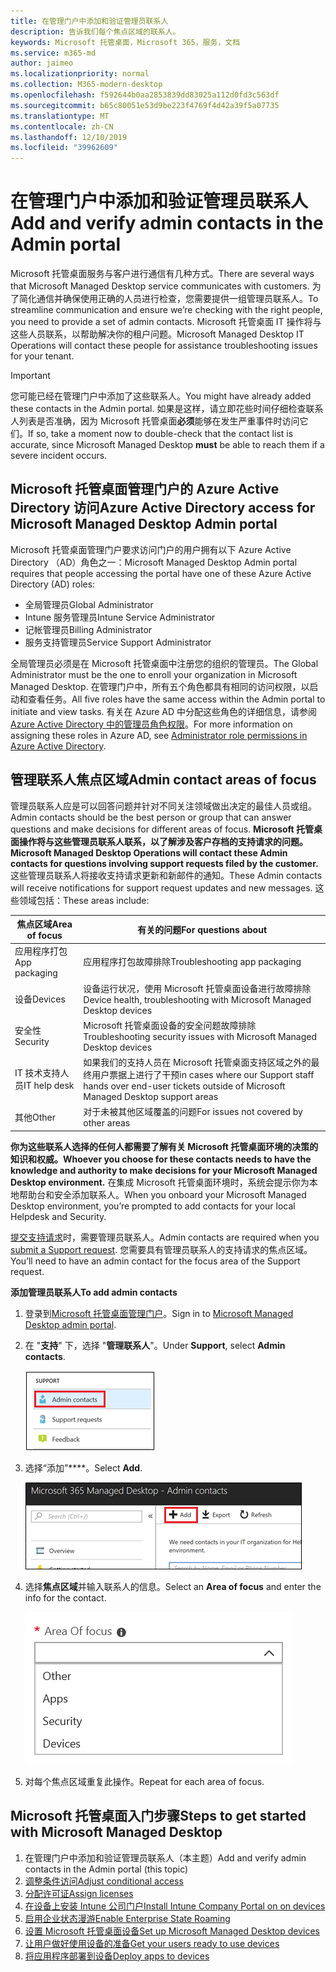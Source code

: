 ```yaml
---
title: 在管理门户中添加和验证管理员联系人
description: 告诉我们每个焦点区域的联系人。
keywords: Microsoft 托管桌面，Microsoft 365，服务，文档
ms.service: m365-md
author: jaimeo
ms.localizationpriority: normal
ms.collection: M365-modern-desktop
ms.openlocfilehash: f592644b0aa2853839dd83025a112d0fd3c563df
ms.sourcegitcommit: b65c80051e53d9be223f4769f4d42a39f5a07735
ms.translationtype: MT
ms.contentlocale: zh-CN
ms.lasthandoff: 12/10/2019
ms.locfileid: "39962609"
---
```

# <a name="add-and-verify-admin-contacts-in-the-admin-portal"></a><span data-ttu-id="b8e4b-104">在管理门户中添加和验证管理员联系人</span><span class="sxs-lookup"><span data-stu-id="b8e4b-104">Add and verify admin contacts in the Admin portal</span></span>

<span data-ttu-id="b8e4b-105">Microsoft 托管桌面服务与客户进行通信有几种方式。</span><span class="sxs-lookup"><span data-stu-id="b8e4b-105">There are several ways that Microsoft Managed Desktop service communicates with customers.</span></span> <span data-ttu-id="b8e4b-106">为了简化通信并确保使用正确的人员进行检查，您需要提供一组管理员联系人。</span><span class="sxs-lookup"><span data-stu-id="b8e4b-106">To streamline communication and ensure we’re checking with the right people, you need to provide a set of admin contacts.</span></span> <span data-ttu-id="b8e4b-107">Microsoft 托管桌面 IT 操作将与这些人员联系，以帮助解决你的租户问题。</span><span class="sxs-lookup"><span data-stu-id="b8e4b-107">Microsoft Managed Desktop IT Operations will contact these people for assistance troubleshooting issues for your tenant.</span></span>

> [!IMPORTANT]
> <span data-ttu-id="b8e4b-108">您可能已经在管理门户中添加了这些联系人。</span><span class="sxs-lookup"><span data-stu-id="b8e4b-108">You might have already added these contacts in the Admin portal.</span></span> <span data-ttu-id="b8e4b-109">如果是这样，请立即花些时间仔细检查联系人列表是否准确，因为 Microsoft 托管桌面**必须**能够在发生严重事件时访问它们。</span><span class="sxs-lookup"><span data-stu-id="b8e4b-109">If so, take a moment now to double-check that the contact list is accurate, since Microsoft Managed Desktop **must** be able to reach them if a severe incident occurs.</span></span>

## <a name="azure-active-directory-access-for-microsoft-managed-desktop-admin-portal"></a><span data-ttu-id="b8e4b-110">Microsoft 托管桌面管理门户的 Azure Active Directory 访问</span><span class="sxs-lookup"><span data-stu-id="b8e4b-110">Azure Active Directory access for Microsoft Managed Desktop Admin portal</span></span>

<span data-ttu-id="b8e4b-111">Microsoft 托管桌面管理门户要求访问门户的用户拥有以下 Azure Active Directory （AD）角色之一：</span><span class="sxs-lookup"><span data-stu-id="b8e4b-111">Microsoft Managed Desktop Admin portal requires that people accessing the portal have one of these Azure Active Directory (AD) roles:</span></span>
- <span data-ttu-id="b8e4b-112">全局管理员</span><span class="sxs-lookup"><span data-stu-id="b8e4b-112">Global Administrator</span></span>
- <span data-ttu-id="b8e4b-113">Intune 服务管理员</span><span class="sxs-lookup"><span data-stu-id="b8e4b-113">Intune Service Administrator</span></span>
- <span data-ttu-id="b8e4b-114">记帐管理员</span><span class="sxs-lookup"><span data-stu-id="b8e4b-114">Billing Administrator</span></span>
- <span data-ttu-id="b8e4b-115">服务支持管理员</span><span class="sxs-lookup"><span data-stu-id="b8e4b-115">Service Support Administrator</span></span>

<span data-ttu-id="b8e4b-116">全局管理员必须是在 Microsoft 托管桌面中注册您的组织的管理员。</span><span class="sxs-lookup"><span data-stu-id="b8e4b-116">The Global Administrator must be the one to enroll your organization in Microsoft Managed Desktop.</span></span> <span data-ttu-id="b8e4b-117">在管理门户中，所有五个角色都具有相同的访问权限，以启动和查看任务。</span><span class="sxs-lookup"><span data-stu-id="b8e4b-117">All five roles have the same access within the Admin portal to initiate and view tasks.</span></span> <span data-ttu-id="b8e4b-118">有关在 Azure AD 中分配这些角色的详细信息，请参阅[Azure Active Directory 中的管理员角色权限](https://docs.microsoft.com/azure/active-directory/users-groups-roles/directory-assign-admin-roles)。</span><span class="sxs-lookup"><span data-stu-id="b8e4b-118">For more information on assigning these roles in Azure AD, see [Administrator role permissions in Azure Active Directory](https://docs.microsoft.com/azure/active-directory/users-groups-roles/directory-assign-admin-roles).</span></span> 

## <a name="admin-contact-areas-of-focus"></a><span data-ttu-id="b8e4b-119">管理联系人焦点区域</span><span class="sxs-lookup"><span data-stu-id="b8e4b-119">Admin contact areas of focus</span></span>

<span data-ttu-id="b8e4b-120">管理员联系人应是可以回答问题并针对不同关注领域做出决定的最佳人员或组。</span><span class="sxs-lookup"><span data-stu-id="b8e4b-120">Admin contacts should be the best person or group that can answer questions and make decisions for different areas of focus.</span></span> <span data-ttu-id="b8e4b-121">**Microsoft 托管桌面操作将与这些管理员联系人联系，以了解涉及客户存档的支持请求的问题。**</span><span class="sxs-lookup"><span data-stu-id="b8e4b-121">**Microsoft Managed Desktop Operations will contact these Admin contacts for questions involving support requests filed by the customer.**</span></span> <span data-ttu-id="b8e4b-122">这些管理员联系人将接收支持请求更新和新邮件的通知。</span><span class="sxs-lookup"><span data-stu-id="b8e4b-122">These Admin contacts will receive notifications for support request updates and new messages.</span></span> <span data-ttu-id="b8e4b-123">这些领域包括：</span><span class="sxs-lookup"><span data-stu-id="b8e4b-123">These areas include:</span></span>

<span data-ttu-id="b8e4b-124">焦点区域</span><span class="sxs-lookup"><span data-stu-id="b8e4b-124">Area of focus</span></span> | <span data-ttu-id="b8e4b-125">有关的问题</span><span class="sxs-lookup"><span data-stu-id="b8e4b-125">For questions about</span></span>
--- | ---
<span data-ttu-id="b8e4b-126">应用程序打包</span><span class="sxs-lookup"><span data-stu-id="b8e4b-126">App packaging</span></span> | <span data-ttu-id="b8e4b-127">应用程序打包故障排除</span><span class="sxs-lookup"><span data-stu-id="b8e4b-127">Troubleshooting app packaging</span></span>
<span data-ttu-id="b8e4b-128">设备</span><span class="sxs-lookup"><span data-stu-id="b8e4b-128">Devices</span></span> | <span data-ttu-id="b8e4b-129">设备运行状况，使用 Microsoft 托管桌面设备进行故障排除</span><span class="sxs-lookup"><span data-stu-id="b8e4b-129">Device health, troubleshooting with Microsoft Managed Desktop devices</span></span>
<span data-ttu-id="b8e4b-130">安全性</span><span class="sxs-lookup"><span data-stu-id="b8e4b-130">Security</span></span> | <span data-ttu-id="b8e4b-131">Microsoft 托管桌面设备的安全问题故障排除</span><span class="sxs-lookup"><span data-stu-id="b8e4b-131">Troubleshooting security issues with Microsoft Managed Desktop devices</span></span>
<span data-ttu-id="b8e4b-132">IT 技术支持人员</span><span class="sxs-lookup"><span data-stu-id="b8e4b-132">IT help desk</span></span> | <span data-ttu-id="b8e4b-133">如果我们的支持人员在 Microsoft 托管桌面支持区域之外的最终用户票据上进行了干预</span><span class="sxs-lookup"><span data-stu-id="b8e4b-133">in cases where our Support staff hands over end-user tickets outside of Microsoft Managed Desktop support areas</span></span> 
<span data-ttu-id="b8e4b-134">其他</span><span class="sxs-lookup"><span data-stu-id="b8e4b-134">Other</span></span> | <span data-ttu-id="b8e4b-135">对于未被其他区域覆盖的问题</span><span class="sxs-lookup"><span data-stu-id="b8e4b-135">For issues not covered by other areas</span></span>

<span data-ttu-id="b8e4b-136">**你为这些联系人选择的任何人都需要了解有关 Microsoft 托管桌面环境的决策的知识和权威。**</span><span class="sxs-lookup"><span data-stu-id="b8e4b-136">**Whoever you choose for these contacts needs to have the knowledge and authority to make decisions for your Microsoft Managed Desktop environment.**</span></span> <span data-ttu-id="b8e4b-137">在集成 Microsoft 托管桌面环境时，系统会提示你为本地帮助台和安全添加联系人。</span><span class="sxs-lookup"><span data-stu-id="b8e4b-137">When you onboard your Microsoft Managed Desktop environment, you’re prompted to add contacts for your local Helpdesk and Security.</span></span> 

<span data-ttu-id="b8e4b-138">[提交支持请求](../working-with-managed-desktop/support.md)时，需要管理员联系人。</span><span class="sxs-lookup"><span data-stu-id="b8e4b-138">Admin contacts are required when you [submit a Support request](../working-with-managed-desktop/support.md).</span></span> <span data-ttu-id="b8e4b-139">您需要具有管理员联系人的支持请求的焦点区域。</span><span class="sxs-lookup"><span data-stu-id="b8e4b-139">You’ll need to have an admin contact for the focus area of the Support request.</span></span> 

<span data-ttu-id="b8e4b-140">**添加管理员联系人**</span><span class="sxs-lookup"><span data-stu-id="b8e4b-140">**To add admin contacts**</span></span>

1.  <span data-ttu-id="b8e4b-141">登录到[Microsoft 托管桌面管理门户](https://aka.ms/mwaasportal)。</span><span class="sxs-lookup"><span data-stu-id="b8e4b-141">Sign in to [Microsoft Managed Desktop admin portal](https://aka.ms/mwaasportal).</span></span> 

2.  <span data-ttu-id="b8e4b-142">在 "**支持**" 下，选择 "**管理联系人**"。</span><span class="sxs-lookup"><span data-stu-id="b8e4b-142">Under **Support**, select **Admin contacts**.</span></span> 

    ![支持菜单，在所选顶部附近为管理员联系人](images/admincontacts.png)

3. <span data-ttu-id="b8e4b-144">选择“添加”\*\*\*\*。</span><span class="sxs-lookup"><span data-stu-id="b8e4b-144">Select **Add**.</span></span>

    !["管理门户"、"添加" 按钮（位于 "导出" 和 "刷新" 的左侧）](images/adminadd.png)

4.  <span data-ttu-id="b8e4b-146">选择**焦点区域**并输入联系人的信息。</span><span class="sxs-lookup"><span data-stu-id="b8e4b-146">Select an **Area of focus** and enter the info for the contact.</span></span> 

    ![焦点区域的列表，如其他、应用程序和安全性](images/areaoffocus.png)

5. <span data-ttu-id="b8e4b-148">对每个焦点区域重复此操作。</span><span class="sxs-lookup"><span data-stu-id="b8e4b-148">Repeat for each area of focus.</span></span> 

## <a name="steps-to-get-started-with-microsoft-managed-desktop"></a><span data-ttu-id="b8e4b-149">Microsoft 托管桌面入门步骤</span><span class="sxs-lookup"><span data-stu-id="b8e4b-149">Steps to get started with Microsoft Managed Desktop</span></span>

1. <span data-ttu-id="b8e4b-150">在管理门户中添加和验证管理员联系人（本主题）</span><span class="sxs-lookup"><span data-stu-id="b8e4b-150">Add and verify admin contacts in the Admin portal (this topic)</span></span>
2. [<span data-ttu-id="b8e4b-151">调整条件访问</span><span class="sxs-lookup"><span data-stu-id="b8e4b-151">Adjust conditional access</span></span>](conditional-access.md)
3. [<span data-ttu-id="b8e4b-152">分配许可证</span><span class="sxs-lookup"><span data-stu-id="b8e4b-152">Assign licenses</span></span>](assign-licenses.md)
4. [<span data-ttu-id="b8e4b-153">在设备上安装 Intune 公司门户</span><span class="sxs-lookup"><span data-stu-id="b8e4b-153">Install Intune Company Portal on on devices</span></span>](company-portal.md)
5. [<span data-ttu-id="b8e4b-154">启用企业状态漫游</span><span class="sxs-lookup"><span data-stu-id="b8e4b-154">Enable Enterprise State Roaming</span></span>](enterprise-state-roaming.md)
6. [<span data-ttu-id="b8e4b-155">设置 Microsoft 托管桌面设备</span><span class="sxs-lookup"><span data-stu-id="b8e4b-155">Set up Microsoft Managed Desktop devices</span></span>](set-up-devices.md)
7. [<span data-ttu-id="b8e4b-156">让用户做好使用设备的准备</span><span class="sxs-lookup"><span data-stu-id="b8e4b-156">Get your users ready to use devices</span></span>](get-started-devices.md)
8. [<span data-ttu-id="b8e4b-157">将应用程序部署到设备</span><span class="sxs-lookup"><span data-stu-id="b8e4b-157">Deploy apps to devices</span></span>](deploy-apps.md)
